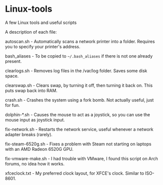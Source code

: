 
# Linux-tools

A few Linux tools and useful scripts



A description of each file:

autoscan.sh - Automatically scans a network printer into a folder. Requires you to specify your printer's address.

bash_aliases - To be copied to `~/.bash_aliases` if there is not one already present.

clearlogs.sh - Removes log files in the /var/log folder. Saves some disk space.

clearswap.sh - Clears swap, by turning it off, then turning it back on. This puts swap back into RAM.

crash.sh - Crashes the system using a fork bomb. Not actually useful, just for fun.

dolphin-\*.sh - Causes the mouse to act as a joystick, so you can use the mouse input as joystick input.

fix-network.sh - Restarts the network service, useful whenever a network adapter breaks (rarely).

fix-steam-6520g.sh - Fixes a problem with Steam not starting on laptops with an AMD Radeon 6520G GPU.

fix-vmware-make.sh - I had trouble with VMware, I found this script on Arch forums, no idea how it works.

xfceclock.txt - My preferred clock layout, for XFCE's clock. Similar to ISO-8601.
